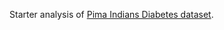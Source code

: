 Starter analysis of [Pima Indians Diabetes dataset](https://www.kaggle.com/datasets/uciml/pima-indians-diabetes-database/data).
